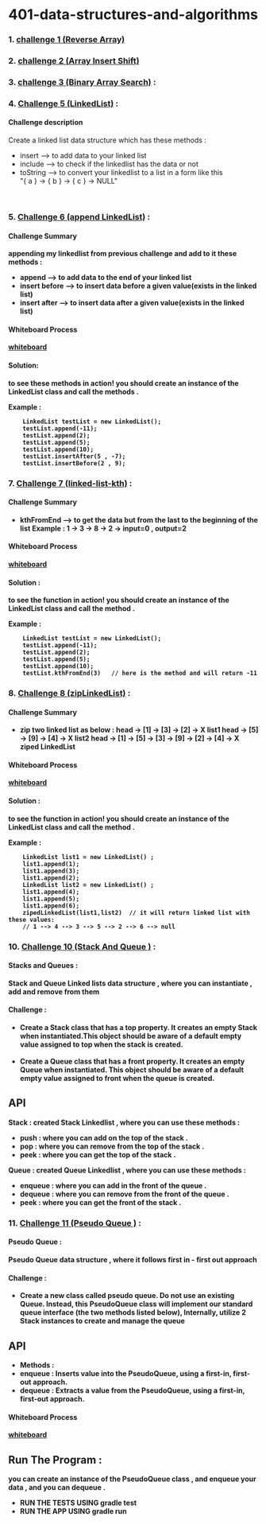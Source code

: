 # 401-data-structures-and-algorithms

### 1. [challenge 1 (Reverse Array)](https://github.com/Qusay114/401-data-structures-and-algorithms/blob/main/ArrayReverse-Challenge/src)




### 2. [challenge 2 (Array Insert Shift)](https://github.com/Qusay114/401-data-structures-and-algorithms/blob/main/ArrayInsertShift-challenge/src)



### 3. [challenge 3 (Binary Array Search)](https://github.com/Qusay114/401-data-structures-and-algorithms/blob/main/ArrayBinarySearch-Challenge/src) :



### 4. [Challenge 5 (LinkedList)](https://github.com/Qusay114/401-data-structures-and-algorithms/tree/main/LinkedList-Challenge/app/src) :

#### Challenge description

Create a linked list data structure which has these methods :
* insert  --> to add data to your linked list
* include --> to check if the linkedlist has the data or not
* toString --> to convert your linkedlist to a list in a form like this<br>"{ a } -> { b } -> { c } -> NULL"

<b><br>
### 5. [Challenge 6 (append LinkedList)](https://github.com/Qusay114/401-data-structures-and-algorithms/tree/main/LinkedListInsertions-Challenge/app/src) :



#### Challenge Summary
appending my linkedlist from previous challenge and add to it these methods :
* append  --> to add data to the end of your linked list
* insert before --> to insert data before a given value(exists in the linked list)
* insert after --> to insert data after a given value(exists in the linked list)

#### Whiteboard Process
[whiteboard](https://github.com/Qusay114/401-data-structures-and-algorithms/tree/main/LinkedListInsertions-Challenge/app/src/main/java/CodeChallenge-6.png)


#### Solution:
to see these methods in action! you should create an instance of the LinkedList class and call the methods .

Example :

        LinkedList testList = new LinkedList();
        testList.append(-11);
        testList.append(2);
        testList.append(5);
        testList.append(10);
        testList.insertAfter(5 , -7);
        testList.insertBefore(2 , 9);



### 7. [Challenge 7 (linked-list-kth)](https://github.com/Qusay114/401-data-structures-and-algorithms/tree/main/LinkedListInsertions-Challenge/app/src/main/java) :

#### Challenge Summary
* kthFromEnd  --> to get the data but from the last to the beginning of the list
  Example :
  1 -> 3 -> 8 -> 2 ->       input=0 , output=2


#### Whiteboard Process
[whiteboard](https://github.com/Qusay114/401-data-structures-and-algorithms/tree/main/LinkedListInsertions-Challenge/app/src/main/java/CodeChallenge-7.png)

#### Solution :
to see the function in action! you should create an instance of the LinkedList class and call the method .

Example :

        LinkedList testList = new LinkedList();
        testList.append(-11);
        testList.append(2);
        testList.append(5);
        testList.append(10);
        testList.kthFromEnd(3)   // here is the method and will return -11



### 8. [Challenge 8 (zipLinkedList)](https://github.com/Qusay114/401-data-structures-and-algorithms/tree/main/LinkedListZip-Challenge/app/src/main/java) :

#### Challenge Summary
* zip two linked list  as below :
  head -> [1] -> [3] -> [2] -> X	list1
  head -> [5] -> [9] -> [4] -> X	list2
  head -> [1] -> [5] -> [3] -> [9] -> [2] -> [4] -> X  ziped LinkedList

#### Whiteboard Process
[whiteboard](https://github.com/Qusay114/401-data-structures-and-algorithms/tree/main/LinkedListZip-Challenge/app/src/main/java/CodeChallenge-8.png)

#### Solution :
to see the function in action! you should create an instance of the LinkedList class and call the method .

Example :

        LinkedList list1 = new LinkedList() ;
        list1.append(1);
        list1.append(3);
        list1.append(2);
        LinkedList list2 = new LinkedList() ;
        list1.append(4);
        list1.append(5);
        list1.append(6);
        zipedLinkedList(list1,list2)  // it will return linked list with these values:
        // 1 --> 4 --> 3 --> 5 --> 2 --> 6 --> null


### 10. [Challenge 10 (Stack And Queue )](https://github.com/Qusay114/401-data-structures-and-algorithms/tree/main/Stack-Queue-Challenge/app/src/main/java) :

#### Stacks and Queues : 
<!-- Short summary or background information -->
Stack and Queue Linked lists data structure , where you can instantiate  , add and remove from them
#### Challenge :
<!-- Description of the challenge -->
* Create a Stack class that has a top property. It creates an empty Stack when instantiated.This object should be aware of a default empty value assigned to top when the stack is created.
<br><br>
* Create a Queue class that has a front property. It creates an empty Queue when instantiated. This object should be aware of a default empty value assigned to front when the queue is created.


## API
<!-- Description of each method publicly available to your Stack and Queue-->

Stack :
created Stack Linkedlist , where you can use these methods :
* push : where you can add on the top of the stack .
* pop  : where you can remove from the top of the stack .
* peek : where you can get the top of the stack .

Queue :
created Queue Linkedlist , where you can use these methods :
* enqueue  : where you can add in the front of the queue .
* dequeue  : where you can remove from the front of the queue .
* peek     : where you can get the front of the stack .


### 11. [Challenge 11 (Pseudo Queue )](https://github.com/Qusay114/401-data-structures-and-algorithms/tree/main/Stack-Queue-Challenge/app/src/main/java) :

#### Pseudo Queue :
<!-- Short summary or background information -->
Pseudo Queue data structure , where it follows first in - first out approach
#### Challenge :
<!-- Description of the challenge -->
* Create a new class called pseudo queue. Do not use an existing Queue. Instead, this PseudoQueue class will implement our standard queue interface (the two methods listed below),  Internally, utilize 2 Stack instances to create and manage the queue

## API
<!-- Description of each method publicly available to your Stack and Queue-->

* Methods : 
* enqueue : Inserts value into the PseudoQueue, using a first-in, first-out approach.
* dequeue : Extracts a value from the PseudoQueue, using a first-in, first-out approach. 

#### Whiteboard Process
[whiteboard](https://github.com/Qusay114/401-data-structures-and-algorithms/tree/main/Stack-Queue-Challenge/app/src/main/java/CodeChallenge-11.png)


## Run The Program : 
you can create an instance of the PseudoQueue class , and enqueue your data , and you can dequeue .
* RUN THE TESTS USING gradle test 
* RUN THE APP USING gradle run 